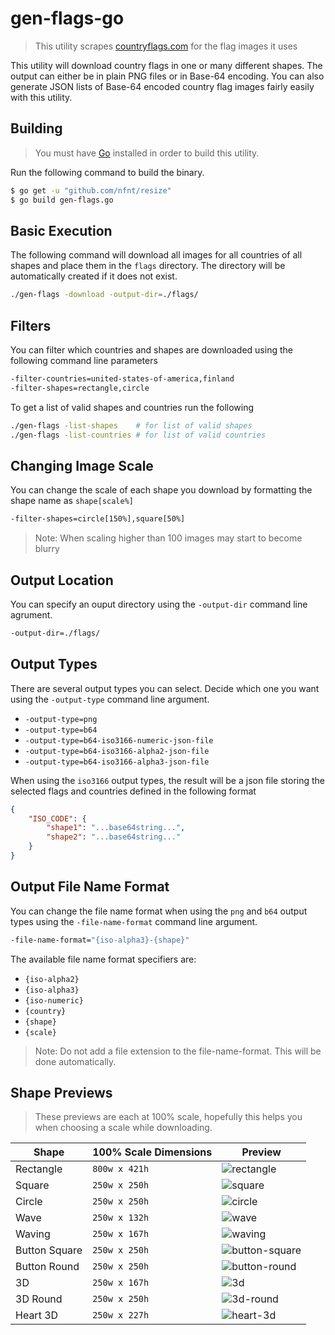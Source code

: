 # gen-flags-go

> This utility scrapes [countryflags.com](https://www.countryflags.com/) for the flag images it uses

This utility will download country flags in one or many different shapes. The output can either be in plain PNG files or in Base-64 encoding. You can also generate JSON lists of Base-64 encoded country flag images fairly easily with this utility.

## Building

> You must have [Go](https://golang.org/) installed in order to build this utility.

Run the following command to build the binary.

```sh
$ go get -u "github.com/nfnt/resize"
$ go build gen-flags.go
```

## Basic Execution

The following command will download all images for all countries of all shapes and place them in the `flags` directory. The directory will be automatically created if it does not exist.

```sh
./gen-flags -download -output-dir=./flags/
```

## Filters

You can filter which countries and shapes are downloaded using the following command line parameters

```sh
-filter-countries=united-states-of-america,finland
-filter-shapes=rectangle,circle
```

To get a list of valid shapes and countries run the following

```sh
./gen-flags -list-shapes    # for list of valid shapes
./gen-flags -list-countries # for list of valid countries
```

## Changing Image Scale

You can change the scale of each shape you download by formatting the shape name as `shape[scale%]`

```sh
-filter-shapes=circle[150%],square[50%]
```

> Note: When scaling higher than 100 images may start to become blurry

## Output Location

You can specify an ouput directory using the `-output-dir` command line agrument.

```sh
-output-dir=./flags/
```

## Output Types

There are several output types you can select. Decide which one you want using the `-output-type` command line argument.

- `-output-type=png`
- `-output-type=b64`
- `-output-type=b64-iso3166-numeric-json-file`
- `-output-type=b64-iso3166-alpha2-json-file`
- `-output-type=b64-iso3166-alpha3-json-file`

When using the `iso3166` output types, the result will be a json file storing the selected flags and countries defined in the following format

```json
{
    "ISO_CODE": {
        "shape1": "...base64string...",
        "shape2": "...base64string..."
    }
}
```

## Output File Name Format

You can change the file name format when using the `png` and `b64` output types using the `-file-name-format` command line argument.

```sh
-file-name-format="{iso-alpha3}-{shape}"
```

The available file name format specifiers are:

- `{iso-alpha2}`
- `{iso-alpha3}`
- `{iso-numeric}`
- `{country}`
- `{shape}`
- `{scale}`

> Note: Do not add a file extension to the file-name-format. This will be done automatically.

## Shape Previews

> These previews are each at 100% scale, hopefully this helps you when choosing a scale while downloading.

|Shape|100% Scale Dimensions|Preview|
|---|---|---|
|Rectangle|`800w x 421h`|![rectangle](./images/US-rectangle.png)|
|Square|`250w x 250h`|![square](./images/US-square.png)|
|Circle|`250w x 250h`|![circle](./images/US-circle.png)|
|Wave|`250w x 132h`|![wave](./images/US-wave.png)|
|Waving|`250w x 167h`|![waving](./images/US-waving.png)|
|Button Square|`250w x 250h`|![button-square](./images/US-button-square.png)|
|Button Round|`250w x 250h`|![button-round](./images/US-button-round.png)|
|3D|`250w x 167h`|![3d](./images/US-3d.png)|
|3D Round|`250w x 250h`|![3d-round](./images/US-3d-round.png)|
|Heart 3D|`250w x 227h`|![heart-3d](./images/US-heart-3d.png)|